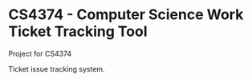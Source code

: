 # CS4374 - Computer Science Work Ticket Tracking Tool
Project for CS4374

Ticket issue tracking system.
